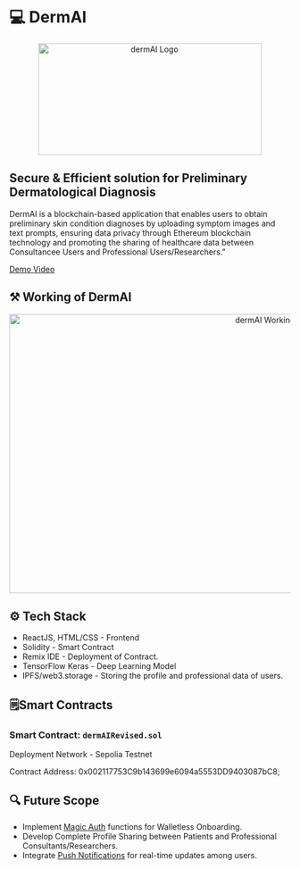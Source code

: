 # 💻 DermAI
<div align='center'>
  <img src="https://github.com/Ruchapatil03/DermAI/assets/95737452/a58adee7-3de3-45cb-97b2-f9d3fd102fac" alt="dermAI Logo" width="400" height="200">
</div>

## Secure & Efficient solution for Preliminary Dermatological Diagnosis
DermAI is a blockchain-based application that enables users to obtain preliminary skin condition diagnoses by uploading symptom images and text prompts, ensuring data privacy through Ethereum blockchain technology and promoting the sharing of healthcare data between Consultancee Users and Professional Users/Researchers."


[Demo Video](https://drive.google.com/drive/folders/17kJf8z1C7Wgyji_oqxuvKF_IzYgi0auS)

## ⚒️ Working of DermAI
<div align='center'>
  <img src="https://github.com/Ruchapatil03/DermAI/assets/95737452/daa24f02-919d-43e2-bd71-f5ef3ebae7eb" alt="dermAI Working" width="900" height="500">
</div>

## ⚙️ Tech Stack
- ReactJS, HTML/CSS - Frontend
- Solidity - Smart Contract
- Remix IDE - Deployment of Contract.
- TensorFlow Keras - Deep Learning Model
- IPFS/web3.storage - Storing the profile and professional data of users.


## 🗒️Smart Contracts

### Smart Contract: `dermAIRevised.sol`

Deployment Network - Sepolia Testnet

Contract Address: 0x002117753C9b143699e6094a5553DD9403087bC8;

## 🔍 Future Scope
- Implement [Magic Auth](https://magic.link/docs/home/welcome) functions for Walletless Onboarding.
- Develop Complete Profile Sharing between Patients and Professional Consultants/Researchers.
- Integrate [Push Notifications](https://docs.push.org/developers) for real-time updates among users.






